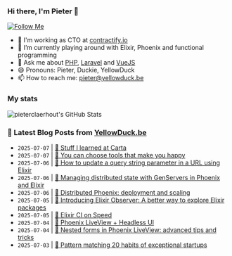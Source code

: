 ### Hi there, I'm Pieter 👋  
[![Follow Me](https://img.shields.io/github/followers/pieterclaerhout?label=Follow&style=social)](https://github.com/pieterclaerhout)

- 🏢 I'm working as CTO at [contractify.io](https://contractify.io)
- 🌱 I’m currently playing around with Elixir, Phoenix and functional programming
- 💬 Ask me about [PHP](https://php.net), [Laravel](http://laravel.com) and [VueJS](https://vuejs.org)
- 😄 Pronouns: Pieter, Duckie, YellowDuck
- 📫 How to reach me: pieter@yellowduck.be

### My stats

![pieterclaerhout's GitHub Stats](https://github-readme-stats.vercel.app/api?username=pieterclaerhout&show_icons=true&count_private=true&line_height=40)

### 📩 Latest Blog Posts from [YellowDuck.be](https://www.yellowduck.be/)
<!-- BLOG-POST-LIST:START -->
- `2025-07-07` | [🔗 Stuff I learned at Carta](https://www.yellowduck.be/posts/stuff-i-learned-at-carta)  
- `2025-07-07` | [🔗 You can choose tools that make you happy](https://www.yellowduck.be/posts/you-can-choose-tools-that-make-you-happy)  
- `2025-07-06` | [🐥 How to update a query string parameter in a URL using Elixir](https://www.yellowduck.be/posts/how-to-update-a-query-string-parameter-in-a-url-using-elixir)  
- `2025-07-06` | [🔗 Managing distributed state with GenServers in Phoenix and Elixir](https://www.yellowduck.be/posts/managing-distributed-state-with-genservers-in-phoenix-and-elixir)  
- `2025-07-06` | [🔗 Distributed Phoenix: deployment and scaling](https://www.yellowduck.be/posts/distributed-phoenix-deployment-and-scaling)  
- `2025-07-05` | [🔗 Introducing Elixir Observer: A better way to explore Elixir packages](https://www.yellowduck.be/posts/introducing-elixir-observer-a-better-way-to-explore-elixir-packages)  
- `2025-07-05` | [🔗 Elixir CI on Speed](https://www.yellowduck.be/posts/elixir-ci-on-speed-fredrik-teschke)  
- `2025-07-04` | [🔗 Phoenix LiveView + Headless UI](https://www.yellowduck.be/posts/phoenix-liveview-headless-ui)  
- `2025-07-04` | [🔗 Nested forms in Phoenix LiveView: advanced tips and tricks](https://www.yellowduck.be/posts/nested-forms-in-phoenix-liveview-advanced-tips-and-tricks)  
- `2025-07-03` | [🔗 Pattern matching 20 habits of exceptional startups](https://www.yellowduck.be/posts/pattern-matching-20-habits-of-exceptional-startups)  

<!-- BLOG-POST-LIST:END -->
